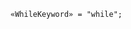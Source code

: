 <!-- This file is generated automatically by infrastructure scripts. Please don't edit by hand. -->

```{ .ebnf .slang-ebnf #WhileKeyword }
«WhileKeyword» = "while";
```
